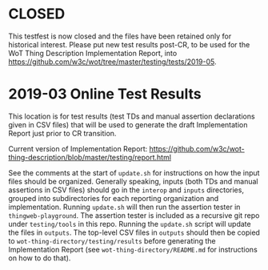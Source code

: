 # CLOSED

This testfest is now closed and the files have been retained only for historical interest.
Please put new test results post-CR, to be used for the WoT Thing Description
Implementation Report, into https://github.com/w3c/wot/tree/master/testing/tests/2019-05.

# 2019-03 Online Test Results
This location is for test results (test TDs and manual assertion declarations
given in CSV files) that will be used to generate 
the draft Implementation Report just prior to CR transition. 

Current version of Implementation Report: https://github.com/w3c/wot-thing-description/blob/master/testing/report.html

See the comments at the start of `update.sh` for instructions on how the
input files should be organized.  Generally speaking, inputs (both TDs and 
manual assertions in CSV files) should go in 
the `interop` and `inputs` directories, grouped into subdirectories for each
reporting organization and implementation.  Running `update.sh` will then run
the assertion tester in `thingweb-playground`.  The assertion tester is included as
a recursive git repo under `testing/tools` in this repo. 
Running the `update.sh` script will update the files in `outputs`. 
The top-level CSV files in `outputs` should then be copied to 
`wot-thing-directory/testing/results` before generating the Implementation
Report (see `wot-thing-directory/README.md` for instructions on how to do that).
